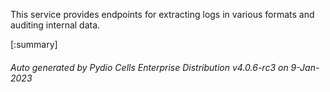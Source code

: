 






This service provides endpoints for extracting logs in various formats and auditing internal data.

[:summary]

###### Auto generated by Pydio Cells Enterprise Distribution v4.0.6-rc3 on 9-Jan-2023
